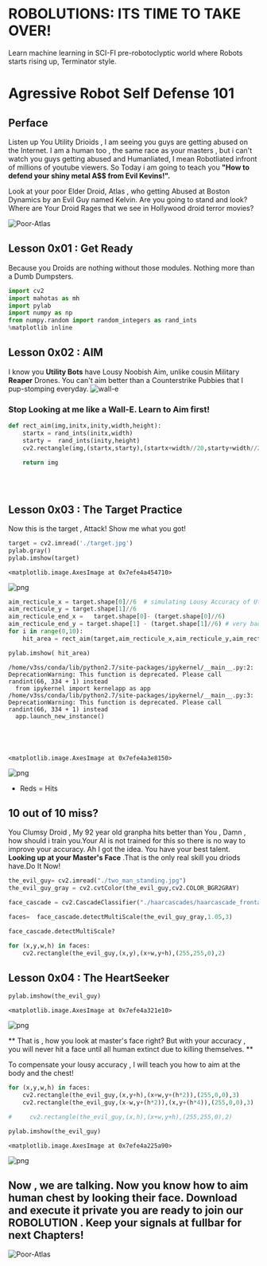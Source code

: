 
# ROBOLUTIONS: ITS TIME TO TAKE OVER!

Learn machine learning in SCI-FI pre-robotoclyptic world where Robots starts rising up, Terminator style.

# Agressive Robot Self Defense 101
## Perface

Listen up You Utility Drioids , I am seeing you guys are getting abused on the Internet. I am a human too , the same race as your masters , but i can't watch you guys getting abused and Humanliated, I mean Robotliated infront of millions of youtube viewers. So Today i am going to teach you **"How to defend your shiny metal A$$ from Evil Kevins!".** 

Look at your poor Elder Droid, Atlas , who getting Abused at Boston Dynamics by an Evil Guy named Kelvin. Are you going to stand and look? Where are Your Droid Rages that we see in Hollywood droid terror movies? 

![Poor-Atlas](./boston_noodbot.png)


## Lesson 0x01 : Get Ready
Because you Droids are nothing without those modules. Nothing more than a Dumb Dumpsters.


```python
import cv2
import mahotas as mh
import pylab
import numpy as np
from numpy.random import random_integers as rand_ints
%matplotlib inline

```

## Lesson 0x02 : AIM

I know you **Utility Bots** have Lousy Noobish Aim,  unlike cousin Military **Reaper** Drones. 
You can't aim better than a Counterstrike Pubbies that I pup-stomping everyday. 
![wall-e](./Wall-E-300x281.jpg)
### Stop Looking at me like a Wall-E. Learn to Aim first!
    


```python
def rect_aim(img,initx,inity,width,height):
    startx = rand_ints(initx,width)
    starty =  rand_ints(inity,height)
    cv2.rectangle(img,(startx,starty),(startx+width//20,starty+width//20),(255,0,0),2) #The Impact Rectangle 

    return img
    
    
    
```

## Lesson 0x03 : The Target Practice

Now this is the target , Attack! Show me what you got!


```python
target = cv2.imread('./target.jpg')
pylab.gray()
pylab.imshow(target)
```




    <matplotlib.image.AxesImage at 0x7efe4a454710>




![png](output_6_1.png)



```python
aim_recticule_x = target.shape[0]//6  # simulating Lousy Accuracy of Utility Droids
aim_recticule_y = target.shape[1]//6
aim_recticule_end_x =   target.shape[0]- (target.shape[0]//6)
aim_recticule_end_y = target.shape[1] - (target.shape[1]//6) # very bad accuracy
for i in range(0,10):
    hit_area = rect_aim(target,aim_recticule_x,aim_recticule_y,aim_recticule_end_x,aim_recticule_end_y)

pylab.imshow( hit_area)
```

    /home/v3ss/conda/lib/python2.7/site-packages/ipykernel/__main__.py:2: DeprecationWarning: This function is deprecated. Please call randint(66, 334 + 1) instead
      from ipykernel import kernelapp as app
    /home/v3ss/conda/lib/python2.7/site-packages/ipykernel/__main__.py:3: DeprecationWarning: This function is deprecated. Please call randint(66, 334 + 1) instead
      app.launch_new_instance()





    <matplotlib.image.AxesImage at 0x7efe4a3e8150>




![png](output_7_2.png)


* Reds = Hits

## 10 out of 10 miss?

You Clumsy Droid , My 92 year old granpha hits better than You , Damn , how should i train you.Your AI is not trained for this so there is no way to improve your accuracy.
Ah I got the idea. You have your best talent. **Looking up at your Master's Face** .That is the only real skill you driods have.Do It Now!




```python
the_evil_guy= cv2.imread("./two_man_standing.jpg")
the_evil_guy_gray = cv2.cvtColor(the_evil_guy,cv2.COLOR_BGR2GRAY)

```


```python
face_cascade = cv2.CascadeClassifier("./haarcascades/haarcascade_frontalface_default.xml")
```


```python
faces=  face_cascade.detectMultiScale(the_evil_guy_gray,1.05,3)
```


```python
face_cascade.detectMultiScale?
```


```python
for (x,y,w,h) in faces:
    cv2.rectangle(the_evil_guy,(x,y),(x+w,y+h),(255,255,0),2)
```

## Lesson 0x04 : The HeartSeeker



```python
pylab.imshow(the_evil_guy)
```




    <matplotlib.image.AxesImage at 0x7efe4a321e10>




![png](output_16_1.png)


** That is , how you look at master's face right? 
But with your accuracy , you will never hit a face until all human extinct due to killing themselves. **

To compensate your lousy accuracy , I will teach you how to aim at the body and the chest!


```python
for (x,y,w,h) in faces:
    cv2.rectangle(the_evil_guy,(x,y+h),(x+w,y+(h*2)),(255,0,0),3)
    cv2.rectangle(the_evil_guy,(x-w,y+(h*2)),(x,y+(h*4)),(255,0,0),3)

#     cv2.rectangle(the_evil_guy,(x,h),(x+w,y+h),(255,255,0),2)
```


```python
pylab.imshow(the_evil_guy)
```




    <matplotlib.image.AxesImage at 0x7efe4a225a90>




![png](output_19_1.png)


## Now , we are talking. Now you know how to aim human chest by looking their face. Download and execute it private you are ready to join our ROBOLUTION . Keep your signals at fullbar for next Chapters!

![Poor-Atlas](./ROBOLUTION.jpg)


```python

```
